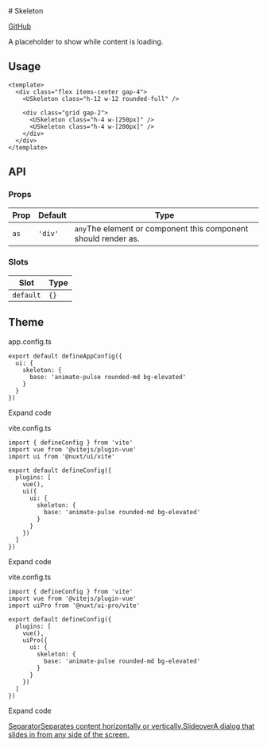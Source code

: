 <!-- source: https://ui.nuxt.com/components/skeleton --> # Skeleton

[GitHub](https://github.com/nuxt/ui/tree/v3/src/runtime/components/Skeleton.vue)

A placeholder to show while content is loading.

## Usage

    
    
    <template>
      <div class="flex items-center gap-4">
        <USkeleton class="h-12 w-12 rounded-full" />
    
        <div class="grid gap-2">
          <USkeleton class="h-4 w-[250px]" />
          <USkeleton class="h-4 w-[200px]" />
        </div>
      </div>
    </template>
    

## API

### Props

Prop |  Default |  Type   
---|---|---  
`as`| `'div'`| `any`The element or component this component should render as.  
  
### Slots

Slot |  Type   
---|---  
`default`| `{}`  
  
## Theme

app.config.ts

    
    
    export default defineAppConfig({
      ui: {
        skeleton: {
          base: 'animate-pulse rounded-md bg-elevated'
        }
      }
    })
    

Expand code

vite.config.ts

    
    
    import { defineConfig } from 'vite'
    import vue from '@vitejs/plugin-vue'
    import ui from '@nuxt/ui/vite'
    
    export default defineConfig({
      plugins: [
        vue(),
        ui({
          ui: {
            skeleton: {
              base: 'animate-pulse rounded-md bg-elevated'
            }
          }
        })
      ]
    })
    

Expand code

vite.config.ts

    
    
    import { defineConfig } from 'vite'
    import vue from '@vitejs/plugin-vue'
    import uiPro from '@nuxt/ui-pro/vite'
    
    export default defineConfig({
      plugins: [
        vue(),
        uiPro({
          ui: {
            skeleton: {
              base: 'animate-pulse rounded-md bg-elevated'
            }
          }
        })
      ]
    })
    

Expand code

[SeparatorSeparates content horizontally or
vertically.](/components/separator)[SlideoverA dialog that slides in from any
side of the screen.](/components/slideover)

